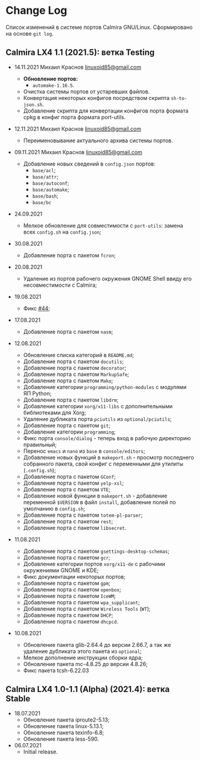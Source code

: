# Change Log

Список изменений в системе портов Calmira GNU/Linux. Сформировано на основе `git log`.

## Calmira LX4 1.1 (2021.5): ветка Testing

* 14.11.2021 Михаил Краснов <linuxoid85@gmail.com>
	* **Обновление портов:**
		* `automake-1.16.5`.
	* Очистка системы портов от устаревших файлов.
	* Конвертация некоторых конфигов посредством скрипта `sh-to-json.sh`.
	* Добавление скрипта для конвертации конфигов порта формата cpkg в конфиг порта формата port-utils.

* 12.11.2021 Михаил Краснов <linuxoid85@gmail.com>
	* Переименовывание актуального архива системы портов.

* 09.11.2021 Михаил Краснов <linuxoid85@gmail.com>
    * Добавление новых сведений в `config.json` портов:
        * `base/acl`;
        * `base/attr`;
        * `base/autoconf`;
        * `base/automake`;
        * `base/bash`;
        * `base/bc`

* 24.09.2021
    * Мелкое обновление для совместимости с `port-utils`: замена всех `config.sh` на `config.json`;

* 30.08.2021
	* Добавление порта с пакетом `fcron`;

* 20.08.2021
	* Удаление из портов рабочего окружения GNOME Shell ввиду его несовместимости с Calmira;

* 19.08.2021
	* Фикс [#44](https://github.com/CalmiraLinux/CalmiraLinux/issues/44);

* 17.08.2021
	* Добавление порта с пакетом `nasm`;

* 12.08.2021
	* Обновление списка категорий в `README.md`;
	* Добавление порта с пакетом `docutils`;
	* Добавление порта с пакетом `decorator`;
	* Добавление порта с пакетом `MarkupSafe`;
	* Добавление порта с пакетом `Mako`;
	* Добавление категории `programming/python-modules` с модулями ЯП Python;
	* Добавление порта с пакетом `libdrm`;
	* Добавление категории `xorg/x11-libs` с дополнительными библиотеками для Xorg;
	* Удаление дубликата порта `pciutils` из `optional/pciutils`;
	* Добавление порта с пакетом `git`;
	* Добавление категории `programming`;
	* Фикс порта `console/dialog` - теперь вход в рабочую директорию правильный;
	* Перенос `emacs` и `nano` из `base` в `console/editors`;
	* Добавление новых функций в `makeport.sh` - просмотр последнего собранного пакета, свой конфиг с переменными для утилиты (`.config.sh`);
	* Добавление порта с пакетом `GConf`;
	* Добавление порта с пакетом `yelp-xsl`;
	* Добавление порта с пакетом `VTE`;
	* Добавление новой функции в `makeport.sh` - добавление переменной `$VERSION` в файл `install`, добавление полей по умолчанию в `config.sh`;
	* Добавление порта с пакетом `totem-pl-parser`;
	* Добавление порта с пакетом `rest`;
	* Добавление порта с пакетом `libsecret`.

* 11.08.2021
	* Добавление порта с пакетом `gsettings-desktop-schemas`;
	* Добавление порта с пакетом `gcr`;
	* Добавление категории портов `xorg/x11-de` с рабочими окружениями GNOME и KDE;
	* Фикс документации некоторых портов;
	* Добавление порта с пакетом `gpm`;
	* Добавление порта с пакетом `openbox`;
	* Добавление порта с пакетом `IceWM`;
	* Добавление порта с пакетом `wpa_supplicant`;
	* Добавление порта с пакетом `Wireless Tools` (`WT`);
	* Добавление порта с пакетом `DHCP`;
	* Добавление порта с пакетом `dhcpcd`.

* 10.08.2021
	* Обновление пакета glib-2.64.4 до версии 2.66.7, а так же удаление дубликата этого пакета из `optional`;
	* Мелкое дополнение инструкции сборки ядра;
	* Обновление пакета mc-4.8.25 до версии 4.8.26;
	* Фикс пакета tcsh-6.22.03

## Calmira LX4 1.0-1.1 (Alpha) (2021.4): ветка Stable
* 18.07.2021
	* Обновление пакета iproute2-5.13;
	* Обновление пакета linux-5.13.1;
	* Обновление пакета texinfo-6.8;
	* Обновление пакета less-590.
* 06.07.2021
	* Initial release.

